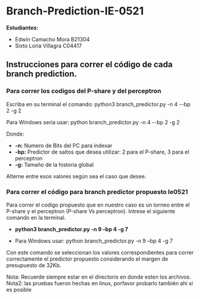 # Branch-Prediction-IE-0521

**Estudiantes:** 
- Edwin Camacho Mora B21304
- Sixto Loría Villagra C04417

## Instrucciones para correr el código de cada branch prediction.

### Para correr los codigos del P-share y del perceptron

Escriba en su terminal el comando: python3 branch_predictor.py -n 4 --bp 2 -g 2

Para Windows seria usar: python branch_predictor.py -n 4 --bp 2 -g 2 

Donde:
- **-n:** Numero de Bits del PC para indexar
- **-bp:** Predictor de saltos que desea utilizar: 2 para el P-share, 3 para el perceptron 
- **-g:** Tamaño de la historia global

Alterne entre esos valores según sea el caso que desee.


### Para correr el código para branch predictor propuesto Ie0521 

Para correr el codigo propuesto que en nuestro caso es un torneo entre el P-share
y el perceptron (P-share Vs perceptron). Intrese el siguiente comando en la terminal. 

- **python3 branch_predictor.py -n 9 –bp 4 -g 7**

- Para Windows usar: python branch_predictor.py -n 9 –bp 4 -g 7

Con este comando se seleccionan los valores correspondientes para correr correctamente
el predictor propuesto considerando el margen de presupuesto de 32Kb.

Nota: Recuerde siempre estar en el directorio en donde esten los archivos.
Nota2: las pruebas fueron hechas en linux, porfavor probarlo también ahi si es posible



